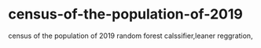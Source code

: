 # census-of-the-population-of-2019
census of the population of 2019 random forest calssifier,leaner reggration,
